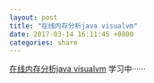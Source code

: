 ```yaml
---
layout: post
title: "在线内存分析java visualvm"
date: 2017-03-14 16:11:45 +0800
categories: share
---
```

[在线内存分析java visualvm](http://blog.csdn.net/jethai/article/details/52345074)
学习中······






